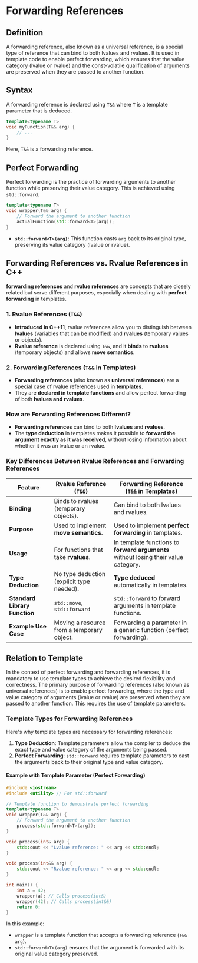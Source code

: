 # Forwarding References

## Definition

A forwarding reference, also known as a universal reference, is a special type of reference that can bind to both lvalues and rvalues. It is used in template code to enable perfect forwarding, which ensures that the value category (lvalue or rvalue) and the const-volatile qualification of arguments are preserved when they are passed to another function.

## Syntax

A forwarding reference is declared using `T&&` where `T` is a template parameter that is deduced.

```cpp
template<typename T>
void myFunction(T&& arg) {
    // ...
}
```

Here, `T&&` is a forwarding reference.

## Perfect Forwarding

Perfect forwarding is the practice of forwarding arguments to another function while preserving their value category. This is achieved using `std::forward`.

```cpp
template<typename T>
void wrapper(T&& arg) {
    // Forward the argument to another function
    actualFunction(std::forward<T>(arg));
}
```

- **`std::forward<T>(arg)`**: This function casts `arg` back to its original type, preserving its value category (lvalue or rvalue).

## Forwarding References vs. Rvalue References in C++

**forwarding references** and **rvalue references** are concepts that are closely related but serve different purposes, especially when dealing with **perfect forwarding** in templates.



### 1. Rvalue References (`T&&`)
- **Introduced in C++11**, rvalue references allow you to distinguish between **lvalues** (variables that can be modified) and **rvalues** (temporary values or objects).
- **Rvalue reference** is declared using `T&&`, and it **binds** to **rvalues** (temporary objects) and allows **move semantics**.

### 2. Forwarding References (`T&&` in Templates)
- **Forwarding references** (also known as **universal references**) are a special case of rvalue references used in **templates**.
- They are **declared in template functions** and allow perfect forwarding of both **lvalues and rvalues**.

### How are Forwarding References Different?
- **Forwarding references** can bind to both **lvalues** and **rvalues**. 
- The **type deduction** in templates makes it possible to **forward the argument exactly as it was received**, without losing information about whether it was an lvalue or an rvalue.


### Key Differences Between Rvalue References and Forwarding References

| **Feature**               | **Rvalue Reference (`T&&`)**               | **Forwarding Reference (`T&&` in Templates)**      |
|---------------------------|--------------------------------------------|-----------------------------------------------------|
| **Binding**               | Binds to rvalues (temporary objects).      | Can bind to both lvalues and rvalues.               |
| **Purpose**               | Used to implement **move semantics**.      | Used to implement **perfect forwarding** in templates.|
| **Usage**                 | For functions that take **rvalues**.       | In template functions to **forward arguments** without losing their value category. |
| **Type Deduction**        | No type deduction (explicit type needed).  | **Type deduced** automatically in templates.         |
| **Standard Library Function** | `std::move`, `std::forward`               | `std::forward` to forward arguments in template functions. |
| **Example Use Case**      | Moving a resource from a temporary object. | Forwarding a parameter in a generic function (perfect forwarding).|


## Relation to Template

In the context of perfect forwarding and forwarding references, it is mandatory to use template types to achieve the desired flexibility and correctness. The primary purpose of forwarding references (also known as universal references) is to enable perfect forwarding, where the type and value category of arguments (lvalue or rvalue) are preserved when they are passed to another function. This requires the use of template parameters.

### Template Types for Forwarding References

Here's why template types are necessary for forwarding references:

1. **Type Deduction**: Template parameters allow the compiler to deduce the exact type and value category of the arguments being passed.
2. **Perfect Forwarding**: `std::forward` requires template parameters to cast the arguments back to their original type and value category.

#### Example with Template Parameter (Perfect Forwarding)

```cpp
#include <iostream>
#include <utility> // For std::forward

// Template function to demonstrate perfect forwarding
template<typename T>
void wrapper(T&& arg) {
    // Forward the argument to another function
    process(std::forward<T>(arg));
}

void process(int& arg) {
    std::cout << "Lvalue reference: " << arg << std::endl;
}

void process(int&& arg) {
    std::cout << "Rvalue reference: " << arg << std::endl;
}

int main() {
    int a = 42;
    wrapper(a); // Calls process(int&)
    wrapper(42); // Calls process(int&&)
    return 0;
}
```

In this example:
- `wrapper` is a template function that accepts a forwarding reference (`T&& arg`).
- `std::forward<T>(arg)` ensures that the argument is forwarded with its original value category preserved.